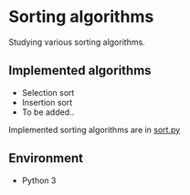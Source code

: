 # Sorting algorithms
Studying various sorting algorithms. 

## Implemented algorithms
- Selection sort
- Insertion sort
- To be added..

Implemented sorting algorithms are in [sort.py](./sort.py)


## Environment
- Python 3
 